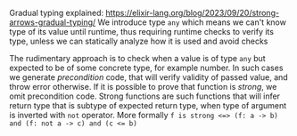 Gradual typing explained: https://elixir-lang.org/blog/2023/09/20/strong-arrows-gradual-typing/ 
We introduce type `any` which means we can't know type of its value until runtime, thus requiring runtime checks to verify its type, unless we can statically analyze how it is used and avoid checks

The rudimentary approach is to check when a value is of type `any` but expected to be of some concrete type, for example number. In such cases we generate *precondition* code, that will verify validity of passed value, and throw error otherwise.
If it is possible to prove that function is *strong*, we omit precondition code.
Strong functions are such functions that will infer return type that is subtype of expected return type, when type of argument is inverted with `not` operator. More formally `f is strong <=> (f: a -> b) and (f: not a -> c) and (c <= b)`